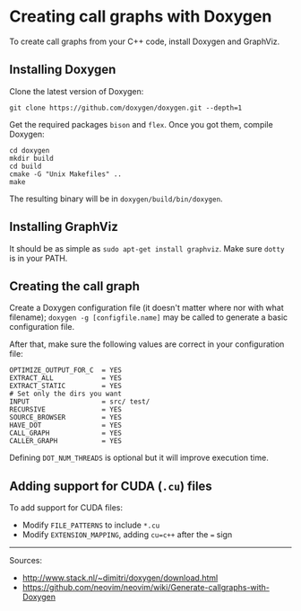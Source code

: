 # Creating call graphs with Doxygen

To create call graphs from your C++ code, install Doxygen and GraphViz.


## Installing Doxygen
Clone the latest version of Doxygen:

```
git clone https://github.com/doxygen/doxygen.git --depth=1
```

Get the required packages `bison` and `flex`. Once you got them, compile Doxygen:

```
cd doxygen
mkdir build
cd build
cmake -G "Unix Makefiles" ..
make
```

The resulting binary will be in `doxygen/build/bin/doxygen`.


## Installing GraphViz
It should be as simple as `sudo apt-get install graphviz`. Make sure `dotty` is in your PATH.


## Creating the call graph
Create a Doxygen configuration file (it doesn't matter where nor with what filename);
`doxygen -g [configfile.name]` may be called to generate a basic configuration file.

After that, make sure the following values are correct in your configuration file:

```
OPTIMIZE_OUTPUT_FOR_C  = YES
EXTRACT_ALL            = YES
EXTRACT_STATIC         = YES
# Set only the dirs you want
INPUT                  = src/ test/
RECURSIVE              = YES
SOURCE_BROWSER         = YES
HAVE_DOT               = YES
CALL_GRAPH             = YES
CALLER_GRAPH           = YES
```

Defining `DOT_NUM_THREADS` is optional but it will improve execution time.

## Adding support for CUDA (`.cu`) files
To add support for CUDA files:

  * Modify `FILE_PATTERNS` to include `*.cu`
  * Modify `EXTENSION_MAPPING`, adding `cu=c++` after the `=` sign


---
Sources:
  * http://www.stack.nl/~dimitri/doxygen/download.html
  * https://github.com/neovim/neovim/wiki/Generate-callgraphs-with-Doxygen
